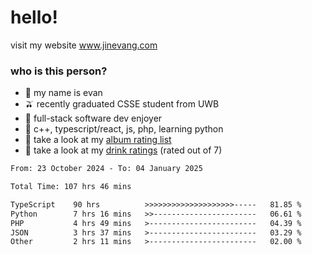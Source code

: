 # hello!

visit my website www.jinevang.com

### who is this person?
- 🦦 my name is evan                                                                  
- 🫒 recently graduated CSSE student from UWB
- 🥕 full-stack software dev enjoyer
- 🍚 c++, typescript/react, js, php, learning python
- 🎹 take a look at my [album rating list](https://bit.ly/albumratings)
- 🧋 take a look at my [drink ratings](https://bit.ly/drinkratings) (rated out of 7)

<!---
jinevang/jinevang is a ✨ special ✨ repository because its `README.md` (this file) appears on your GitHub profile.
You can click the Preview link to take a look at your changes.
--->
<!--START_SECTION:waka-->

```txt
From: 23 October 2024 - To: 04 January 2025

Total Time: 107 hrs 46 mins

TypeScript    90 hrs          >>>>>>>>>>>>>>>>>>>>-----   81.85 %
Python        7 hrs 16 mins   >>-----------------------   06.61 %
PHP           4 hrs 49 mins   >------------------------   04.39 %
JSON          3 hrs 37 mins   >------------------------   03.29 %
Other         2 hrs 11 mins   >------------------------   02.00 %
```

<!--END_SECTION:waka-->
